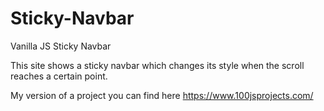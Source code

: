 # Sticky-Navbar
Vanilla JS Sticky Navbar

This site shows a sticky navbar which changes its style when the scroll reaches a certain point.

My version of a project you can find here https://www.100jsprojects.com/
